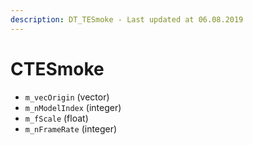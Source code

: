 ```yaml
---
description: DT_TESmoke - Last updated at 06.08.2019
---
```


# CTESmoke


* `m_vecOrigin` (vector)
* `m_nModelIndex` (integer)
* `m_fScale` (float)
* `m_nFrameRate` (integer)